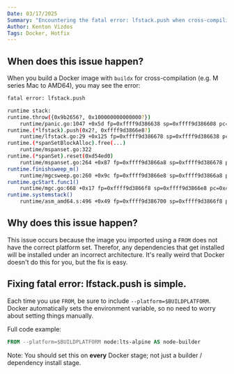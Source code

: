 ```yaml
---
Date: 03/17/2025
Summary: "Encountering the fatal error: lfstack.push when cross-compiling Docker images with buildx? This issue happens when the base image lacks the correct platform setting, leading to runtime failures."
Author: Kenton Vizdos
Tags: Docker, Hotfix
---
```


## When does this issue happen?

When you build a Docker image with `buildx` for cross-compilation (e.g. M series Mac to AMD64), you may see the error:

```bash
fatal error: lfstack.push

runtime stack:
runtime.throw({0x9b2656?, 0x100000000000000?})
	runtime/panic.go:1047 +0x5d fp=0xffff9d386638 sp=0xffff9d386608 pc=0x4357dd
runtime.(*lfstack).push(0x2?, 0xffff9d3866e8?)
	runtime/lfstack.go:29 +0x125 fp=0xffff9d386678 sp=0xffff9d386638 pc=0x40b4c5
runtime.(*spanSetBlockAlloc).free(...)
	runtime/mspanset.go:322
runtime.(*spanSet).reset(0xd54ed0)
	runtime/mspanset.go:264 +0x87 fp=0xffff9d3866a8 sp=0xffff9d386678 pc=0x42f747
runtime.finishsweep_m()
	runtime/mgcsweep.go:260 +0x9c fp=0xffff9d3866e8 sp=0xffff9d3866a8 pc=0x42377c
runtime.gcStart.func1()
	runtime/mgc.go:668 +0x17 fp=0xffff9d3866f8 sp=0xffff9d3866e8 pc=0x463397
runtime.systemstack()
	runtime/asm_amd64.s:496 +0x49 fp=0xffff9d386700 sp=0xffff9d3866f8 pc=0x467dc9
```

## Why does this issue happen?

This issue occurs because the image you imported using a `FROM` does not have the correct platform set. Therefor, any dependencies that get installed will be installed under an incorrect architecture. It's really weird that Docker doesn't do this for you, but the fix is easy.

## Fixing fatal error: lfstack.push is simple.

Each time you use `FROM`, be sure to include `--platform=$BUILDPLATFORM`. Docker automatically sets the environment variable, so no need to worry about setting things manually.

Full code example:

```dockerfile
FROM --platform=$BUILDPLATFORM node:lts-alpine AS node-builder
```

Note: You should set this on **every** Docker stage; not just a builder / dependency install stage.
